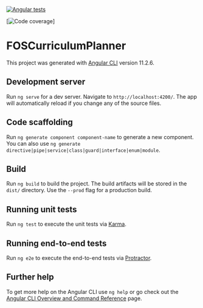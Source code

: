 [![Angular tests](https://github.com/Over-the-Top-Achievers/FOS-Curriculum-Planner/actions/workflows/main.yml/badge.svg)](https://github.com/Over-the-Top-Achievers/FOS-Curriculum-Planner/actions/workflows/main.yml)

[![Code coverage](https://raw.githubusercontent.com/Over-the-Top-Achievers/FOS-Curriculum-Planner/badges/coverage/badge-functions.svg?token=ALSWVB5OHUW2C6TRIKMIVKTATENRY)]


# FOSCurriculumPlanner

This project was generated with [Angular CLI](https://github.com/angular/angular-cli) version 11.2.6.

## Development server

Run `ng serve` for a dev server. Navigate to `http://localhost:4200/`. The app will automatically reload if you change any of the source files.

## Code scaffolding

Run `ng generate component component-name` to generate a new component. You can also use `ng generate directive|pipe|service|class|guard|interface|enum|module`.

## Build

Run `ng build` to build the project. The build artifacts will be stored in the `dist/` directory. Use the `--prod` flag for a production build.

## Running unit tests

Run `ng test` to execute the unit tests via [Karma](https://karma-runner.github.io).

## Running end-to-end tests

Run `ng e2e` to execute the end-to-end tests via [Protractor](http://www.protractortest.org/).

## Further help

To get more help on the Angular CLI use `ng help` or go check out the [Angular CLI Overview and Command Reference](https://angular.io/cli) page.
